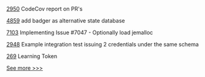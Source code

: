 
[2950](https://github.com/hyperledger/aries-cloudagent-python/pull/2950) CodeCov report on PR's

[4859](https://github.com/hyperledger/fabric/pull/4859) add badger as alternative state database

[7103](https://github.com/hyperledger/besu/pull/7103) Implementing Issue #7047 - Optionally load jemalloc

[2948](https://github.com/hyperledger/aries-cloudagent-python/pull/2948) Example integration test issuing 2 credentials under the same schema

[269](https://github.com/hyperledger-labs/hyperledger-labs.github.io/pull/269) Learning Token


[See more >>>](https://start-here.hyperledger.org/pull-requests)
